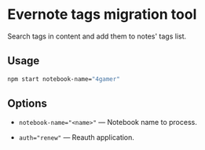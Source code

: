 # Evernote tags migration tool

Search tags in content and add them to notes' tags list.

## Usage

```bash
npm start notebook-name="4gamer"
```

## Options

- `notebook-name="<name>"` — Notebook name to process.

- `auth="renew"` — Reauth application.